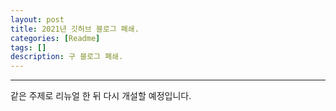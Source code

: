 ```yaml
---
layout: post
title: 2021년 깃허브 블로그 폐쇄.
categories: [Readme]
tags: []
description: 구 블로그 폐쇄.
---
```


---

 같은 주제로 리뉴얼 한 뒤 다시 개설할 예정입니다.